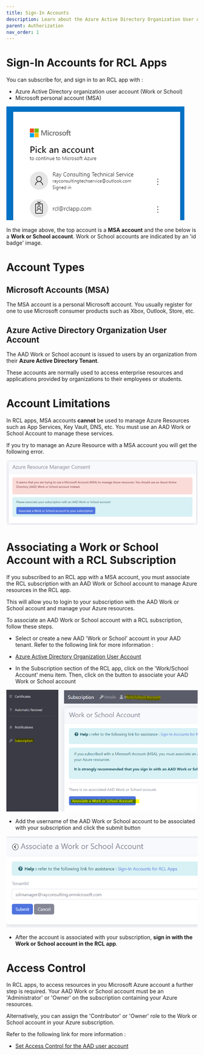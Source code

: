 ```yaml
---
title: Sign-In Accounts
description: Learn about the Azure Active Directory Organization User Account and Microsoft Personal Account used tp sign-in to RCL apps
parent: Authorization
nav_order: 1
---
```


# Sign-In Accounts for RCL Apps

You can subscribe for, and sign in to an RCL app with :

- Azure Active Directory organization user account (Work or School)
- Microsoft personal account (MSA)

![image](../images/authorization_signin/signin-account-types.png)

In the image above, the top account is a **MSA account** and the one below is a **Work or School account**. Work or School accounts are indicated by an 'id badge' image.

# Account Types

## Microsoft Accounts (MSA)

The MSA account is a personal Microsoft account. You usually register for one to use Microsoft consumer products such as Xbox, Outlook, Store, etc.

## Azure Active Directory Organization User Account

The AAD Work or School account is issued to users by an organization from their **Azure Active Directory Tenant**. 

These accounts are normally used to access enterprise resources and applications provided by organizations to their employees or students.

# Account Limitations

In RCL apps, MSA accounts **cannot** be used to manage Azure Resources such as App Services, Key Vault, DNS, etc. You must use an AAD Work or School Account to manage these services.

If you try to manage an Azure Resource with a MSA account you will get the following error.

![image](../images/authorization_signin/arm-consent-error.PNG)

# Associating a Work or School Account with a RCL Subscription

If you subscribed to an RCL app with a MSA account, you must associate the RCL subscription with an AAD Work or School account to manage Azure resources in the RCL app.

This will allow you to login to your subscription with the AAD Work or School account and manage your Azure resources.

To associate an AAD Work or School account with a RCL subscription, follow these steps.

- Select or create a new AAD 'Work or School' account in your AAD tenant. Refer to the following link for more information :

- [Azure Active Directory Organization User Account](./aad-account-user)

- In the Subscription section of the RCL app, click on the 'Work/School Account' menu item. Then, click on the button to associate your AAD Work or School account

![image](../images/authorization_signin/signin-aad-associate-open.png)

- Add the username of the AAD Work or School account to be associated with your subscription and click the submit button

![image](../images/authorization_signin/signin-aad-associate.png)

- After the account is associated with your subscription, **sign in with the Work or School account in the RCL app**.

# Access Control

In RCL apps, to access resources in you Microsoft Azure account a further step is required. Your AAD Work or School account must be an 'Administrator' or 'Owner' on the subscription containing your Azure resources. 

Alternatively, you can assign the 'Contributor' or 'Owner' role to the Work or School account in your Azure subscription.

Refer to the following link for more information :

- [Set Access Control for the AAD user account](./access-control-user)






